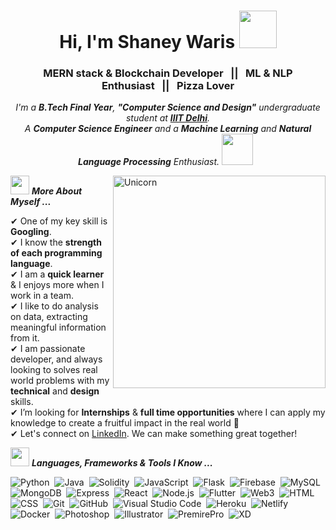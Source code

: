 <!-- <p align="center">
  <img src="https://github.com/thompsonemerson/thompsonemerson/raw/master/cover-thompson.png" height="200"/>
</p>
<hr>
-->
<h1 align="center">Hi, I'm Shaney Waris <img src="https://github.com/TheDudeThatCode/TheDudeThatCode/blob/master/Assets/Developer.gif" width="60px"> </h1>
<h3 align="center">MERN stack & Blockchain Developer&nbsp;&nbsp;&nbsp;||&nbsp;&nbsp;&nbsp;ML & NLP Enthusiast&nbsp;&nbsp;&nbsp;||&nbsp;&nbsp;&nbsp;Pizza Lover</h3>
</p>


<p align="center">
  <em>
    I'm a <b>B.Tech Final Year</b>, <b>"Computer Science and Design"</b> undergraduate student at <a href="https://iiitd.ac.in/"><b>IIIT Delhi</b></a>.<br>
    A <b>Computer Science Engineer</b> and a <b>Machine Learning</b> and <b>Natural Language Processing</b> Enthusiast. <img src="https://github.com/TheDudeThatCode/TheDudeThatCode/blob/master/Assets/Designer.gif" width="50px"> &nbsp;
  </em> 
  <br>
</p>



<!--<p align="left"> <img src="https://komarev.com/ghpvc/?username=akash-chowrasia&label=Profile%20views&color=0e75b6&style=flat" alt="akash-chowrasia" /> </p> -->

<img align="right" width=340px alt="Unicorn" src="https://github-readme-streak-stats.herokuapp.com/?user=ShaneyWaris" />

<img src="https://media.giphy.com/media/ObNTw8Uzwy6KQ/giphy.gif" width="30px">&nbsp;***More About Myself ...***

✔ One of my key skill is <b>Googling</b>.<br>
✔ I know the <b>strength of each programming language</b>.<br>
✔ I am a <b>quick learner</b> & I enjoys more when I work in a team.<br>
✔ I like to do analysis on data, extracting meaningful information from it.<br>
✔ I am passionate developer, and always looking to solves real world problems with my <b>technical</b> and <b>design</b> skills.<br>
✔ I’m looking for <b>Internships</b> & <b>full time opportunities</b> where I can apply my knowledge to create a fruitful impact in the real world 🙂<br>
✔ Let's connect on [LinkedIn](https://www.linkedin.com/in/shaneywaris/). We can make something great together!<br>

<img src="https://media.giphy.com/media/ObNTw8Uzwy6KQ/giphy.gif" width="30px">&nbsp;***Languages, Frameworks & Tools I Know ...***
<p align="left">
  
![Python](https://img.shields.io/badge/Python-000000?style=for-the-badge&logo=python&logoColor=white)&nbsp;
![Java](https://img.shields.io/badge/Java-000000?style=for-the-badge&logo=java&logoColor=white)&nbsp;
![Solidity](https://img.shields.io/badge/Solidity-000000?style=for-the-badge&logo=solidity&logoColor=white)&nbsp;
![JavaScript](https://img.shields.io/badge/JavaScript-000000?style=for-the-badge&logo=javascript&logoColor=white)&nbsp;
![Flask](https://img.shields.io/badge/Flask-000000?style=for-the-badge&logo=flask&logoColor=white)&nbsp;
![Firebase](https://img.shields.io/badge/firebase-000000?style=for-the-badge&logo=firebase&logoColor=white)&nbsp;
![MySQL](https://img.shields.io/badge/MySQL-000000?style=for-the-badge&logo=mysql&logoColor=white)&nbsp;
![MongoDB](https://img.shields.io/badge/MongoDB-000000?style=for-the-badge&logo=mongodb&logoColor=white)&nbsp;
![Express](https://img.shields.io/badge/Express.js-000000?style=for-the-badge&logo=express&logoColor=white)&nbsp;
![React](https://img.shields.io/badge/React-000000?style=for-the-badge&logo=react&logoColor=white)&nbsp;
![Node.js](https://img.shields.io/badge/Node.js-000000?style=for-the-badge&logo=nodedotjs&logoColor=white)&nbsp;
![Flutter](https://img.shields.io/badge/Flutter-000000?style=for-the-badge&logo=flutter&logoColor=white)&nbsp;
![Web3](https://img.shields.io/badge/web3.js-000000?style=for-the-badge&logo=web3.js&logoColor=white)&nbsp;
![HTML](https://img.shields.io/badge/HTML5-000000?style=for-the-badge&logo=html5&logoColor=white)&nbsp;
![CSS](https://img.shields.io/badge/CSS3-000000?style=for-the-badge&logo=css3&logoColor=white)&nbsp;
![Git](https://img.shields.io/badge/GIT-000000?style=for-the-badge&logo=git&logoColor=white)&nbsp;
![GitHub](https://img.shields.io/badge/GitHub-100000?style=for-the-badge&logo=github&logoColor=white)&nbsp;
![Visual Studio Code](https://img.shields.io/badge/Visual_Studio_Code-000000?style=for-the-badge&logo=visual%20studio%20code&logoColor=white)&nbsp;
![Heroku](https://img.shields.io/badge/Heroku-000000?style=for-the-badge&logo=heroku&logoColor=white)&nbsp;
![Netlify](https://img.shields.io/badge/Netlify-000000?style=for-the-badge&logo=netlify&logoColor=white)&nbsp;
![Docker](https://img.shields.io/badge/Docker-000000?style=for-the-badge&logo=docker&logoColor=white)&nbsp;
![Photoshop](https://img.shields.io/badge/Adobe%20Photoshop-000000?style=for-the-badge&logo=Adobe%20Photoshop&logoColor=white)&nbsp;
![Illustrator](https://img.shields.io/badge/Adobe%20Illustrator-000000?style=for-the-badge&logo=adobe%20illustrator&logoColor=white)&nbsp;
![PremirePro](https://img.shields.io/badge/Adobe%20Premiere%20Pro-000000?style=for-the-badge&logo=Adobe%20Premiere%20Pro&logoColor=white)&nbsp;
![XD](https://img.shields.io/badge/Adobe%20XD-000000?style=for-the-badge&logo=Adobe%20XD&logoColor=white)&nbsp;


  
<!--  ![Python](https://img.shields.io/badge/-Python-05122A?style=flat&logo=python)&nbsp;
![Java](https://img.shields.io/badge/-Java-05122A?style=flat&logo=Java&logoColor=FFA518)&nbsp;
![JavaScript](https://img.shields.io/badge/-JavaScript-05122A?style=flat&logo=javascript)&nbsp;
![Flask](https://img.shields.io/badge/-Flask-05122A?style=flat&logo=flask)&nbsp;
![Express](https://img.shields.io/badge/Express.js-000000?style=for-the-badge&logo=express&logoColor=white)&nbsp;
![React](https://img.shields.io/badge/-React-05122A?style=flat&logo=react)&nbsp;
![Node.js](https://img.shields.io/badge/-Node.js-05122A?style=flat&logo=node.js)&nbsp;
![Bootstrap](https://img.shields.io/badge/-Bootstrap-05122A?style=flat&logo=bootstrap&logoColor=563D7C)\
![HTML](https://img.shields.io/badge/-HTML-05122A?style=flat&logo=HTML5)&nbsp;
![CSS](https://img.shields.io/badge/-CSS-05122A?style=flat&logo=CSS3&logoColor=1572B6)&nbsp;
![Git](https://img.shields.io/badge/-Git-05122A?style=flat&logo=git)&nbsp;
![GitHub](https://img.shields.io/badge/-GitHub-05122A?style=flat&logo=github)&nbsp;
![Markdown](https://img.shields.io/badge/-Markdown-05122A?style=flat&logo=markdown) &nbsp;
![Visual Studio Code](https://img.shields.io/badge/-Visual%20Studio%20Code-05122A?style=flat&logo=visual-studio-code&logoColor=007ACC)&nbsp;
![Illustrator](https://img.shields.io/badge/-Illustrator-05122A?style=flat&logo=adobe-illustrator)&nbsp;
![Photoshop](https://img.shields.io/badge/-Photoshop-05122A?style=flat&logo=adobe-photoshop)&nbsp;
![InDesign](https://img.shields.io/badge/-InDesign-05122A?style=flat&logo=adobe-indesign)  -->
  
<!-- Site: https://github.com/alexandresanlim/Badges4-README.md-Profile -->
